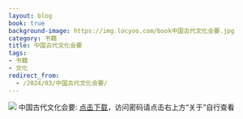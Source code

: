 ```yaml
---
layout: blog
book: true
background-image: https://img.locyoo.com/book中国古代文化会要.jpg
category: 书籍
title: 中国古代文化会要
tags:
- 书籍
- 文化
redirect_from:
  - /2024/03/中国古代文化会要/
---
```

![](https://img.locyoo.com/book中国古代文化会要.jpg)
中国古代文化会要: <a name = "ref1" href="https://url18.ctfile.com/f/50983618-1323175156-abc60b?p=3619">点击下载</a>，访问密码请点击右上方“关于”自行查看